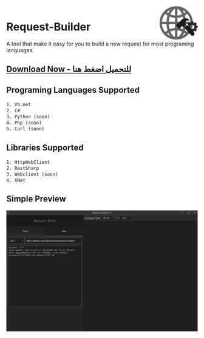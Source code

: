 <img src="https://github.com/alonemazin/Request-Builder/blob/main/request-builder.png" width="100" height="auto" align="right">

Request-Builder
=================

A tool that make it easy for you to build a new request for most programing languages

<a href="https://github.com/alonemazin/Request-Builder/releases/download/v1.1.2/requestbuilder.Setup.1.1.2.exe">Download Now - للتحميل اضغط هنا</a>
------

Programing Languages Supported
------
```
1. Vb.net
2. C#
3. Python (soon)
4. Php (soon)
5. Curl (soon)
```
Libraries Supported
------
```
1. HttpWebClient
2. RestSharp
3. Webclient (soon)
4. XNet
```

Simple Preview
------
<img src="https://github.com/alonemazin/Request-Builder/blob/main/preview.gif">
